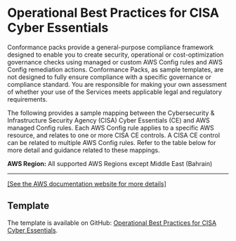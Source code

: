 # Operational Best Practices for CISA Cyber Essentials<a name="operational-best-practices-for-cisa-ce"></a>

Conformance packs provide a general\-purpose compliance framework designed to enable you to create security, operational or cost\-optimization governance checks using managed or custom AWS Config rules and AWS Config remediation actions\. Conformance Packs, as sample templates, are not designed to fully ensure compliance with a specific governance or compliance standard\. You are responsible for making your own assessment of whether your use of the Services meets applicable legal and regulatory requirements\.

The following provides a sample mapping between the Cybersecurity & Infrastructure Security Agency \(CISA\) Cyber Essentials \(CE\) and AWS managed Config rules\. Each AWS Config rule applies to a specific AWS resource, and relates to one or more CISA CE controls\. A CISA CE control can be related to multiple AWS Config rules\. Refer to the table below for more detail and guidance related to these mappings\. 

**AWS Region:** All supported AWS Regions except Middle East \(Bahrain\)


****  
[\[See the AWS documentation website for more details\]](http://docs.aws.amazon.com/config/latest/developerguide/operational-best-practices-for-cisa-ce.html)

## Template<a name="cisa_ce-conformance-pack-sample"></a>

The template is available on GitHub: [Operational Best Practices for CISA Cyber Essentials](https://github.com/awslabs/aws-config-rules/blob/master/aws-config-conformance-packs/Operational-Best-Practices-for-CISA-Cyber-Essentials.yaml)\.